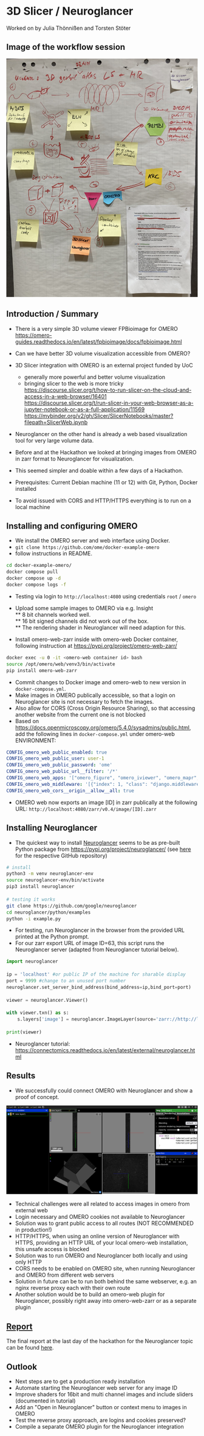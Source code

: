 # 3D Slicer / Neuroglancer

Worked on by Julia Thönnißen and Torsten Stöter 

## Image of the workflow session

![Workflow_session](./images/3Dslicer_Neuroglancer.jpeg)

## Introduction / Summary

* There is a very simple 3D volume viewer FPBioimage for OMERO https://omero-guides.readthedocs.io/en/latest/fpbioimage/docs/fpbioimage.html
* Can we have better 3D volume visualization accessible from OMERO?

* 3D Slicer integration with OMERO is an external project funded by UoC
    * generally more powerful and better volume visualization
    * bringing slicer to the web is more tricky  
https://discourse.slicer.org/t/how-to-run-slicer-on-the-cloud-and-access-in-a-web-browser/16401  
https://discourse.slicer.org/t/run-slicer-in-your-web-browser-as-a-jupyter-notebook-or-as-a-full-application/11569  
https://mybinder.org/v2/gh/Slicer/SlicerNotebooks/master?filepath=SlicerWeb.ipynb  

* Neuroglancer on the other hand is already a web based visualization tool for very large volume data.
* Before and at the Hackathon we looked at bringing images from OMERO in zarr format to Neuroglancer for visualization.
* This seemed simpler and doable within a few days of a Hackathon.

* Prerequisites: Current Debian machine (11 or 12) with Git, Python, Docker installed
* To avoid issued with CORS and HTTP/HTTPS everything is to run on a local machine


## Installing and configuring OMERO

* We install the OMERO server and web interface using Docker.
* `git clone https://github.com/ome/docker-example-omero`
* follow instructions in README.

```bash
cd docker-example-omero/
docker compose pull
docker compose up -d
docker compose logs -f
```

* Testing via login to `http://localhost:4080` using credentials `root` / `omero`

* Upload some sample images to OMERO via e.g. Insight  
** 8 bit channels worked well.  
** 16 bit signed channels did not work out of the box.  
** The rendering shader in Neuroglancer will need adaption for this.  
* Install omero-web-zarr inside with omero-web Docker container, following instruction at https://pypi.org/project/omero-web-zarr/  

```bash
docker exec -u 0 -it <omero-web container id> bash
source /opt/omero/web/venv3/bin/activate
pip install omero-web-zarr
```

* Commit changes to Docker image and omero-web to new version in `docker-compose.yml`.
* Make images in OMERO publically accessible, so that a login on Neuroglancer site is not necessary to fetch the images.
* Also allow for CORS (Cross Origin Resource Sharing), so that accessing another website from the current one is not blocked
* Based on https://docs.openmicroscopy.org/omero/5.4.0/sysadmins/public.html, add the following lines in `docker-compose.yml` under omero-web ENVIRONMENT:

```yaml
CONFIG_omero_web_public_enabled: true
CONFIG_omero_web_public_user: user-1
CONFIG_omero_web_public_password: 'ome'
CONFIG_omero_web_public_url__filter: '/*'
CONFIG_omero_web_apps: '["omero_figure", "omero_iviewer", "omero_mapr", "omero_parade", "omero_web_zarr", "corsheaders"]'
CONFIG_omero_web_middleware: '[{"index": 1, "class": "django.middleware.common.BrokenLinkEmailsMiddleware"}, {"index": 2, "class": "django.middleware.common.CommonMiddleware"}, {"index": 3, "class": "django.contrib.sessions.middleware.SessionMiddleware"}, {"index": 4, "class": "django.middleware.csrf.CsrfViewMiddleware"}, {"index": 5, "class": "django.contrib.messages.middleware.MessageMiddleware"}, {"index": 6, "class": "django.middleware.clickjacking.XFrameOptionsMiddleware"}, {"index": 0, "class": "whitenoise.middleware.WhiteNoiseMiddleware"}, {"index": 0.5, "class": "corsheaders.middleware.CorsMiddleware"}, {"index": 10, "class": "corsheaders.middleware.CorsPostCsrfMiddleware"}]'
CONFIG_omero_web_cors__origin__allow__all: true
```

* OMERO web now exports an image [ID] in zarr publically at the following URL:
`http://localhost:4080/zarr/v0.4/image/[ID].zarr`


## Installing Neuroglancer

* The quickest way to install [Neuroglancer](https://doi.org/10.5281/zenodo.5573294) seems to be as pre-built Python package from https://pypi.org/project/neuroglancer/ (see [here](https://github.com/google/neuroglancer/) for the respective GitHub repository)

```bash
# install
python3 -m venv neuroglancer-env
source neuroglancer-env/bin/activate
pip3 install neuroglancer

# testing it works
git clone https://github.com/google/neuroglancer
cd neuroglancer/python/examples
python -i example.py
```

* For testing, run Neuroglancer in the browser from the provided URL printed at the Python prompt.
* For our zarr export URL of image ID=63, this script runs the Neuroglancer server (adapted from Neuroglancer tutorial below).

```python
import neuroglancer

ip = 'localhost' #or public IP of the machine for sharable display
port = 9999 #change to an unused port number
neuroglancer.set_server_bind_address(bind_address=ip,bind_port=port)

viewer = neuroglancer.Viewer()

with viewer.txn() as s:
    s.layers['image'] = neuroglancer.ImageLayer(source='zarr://http://localhost:4080/zarr/v0.4/image/63.zarr/')

print(viewer)
```

* Neuroglancer tutorial: https://connectomics.readthedocs.io/en/latest/external/neuroglancer.html


## Results

* We successfully could connect OMERO with Neuroglancer and show a proof of concept.

![A zarr dataset from OMERO shown in Neuroglancer](images/Screenshot_2023-11-30_17-15-43.png)

* Technical challenges were all related to access images in omero from external web
* Login necessary and OMERO cookies not available to Neuroglancer
* Solution was to grant public access to all routes (NOT RECOMMENDED in production!)
* HTTP/HTTPS, when using an online version of Neuroglancer with HTTPS, providing an HTTP URL of your local omero-web installation, this unsafe access is blocked
* Solution was to run OMERO and Neuroglancer both locally and using only HTTP
* CORS needs to be enabled on OMERO site, when running Neuroglancer and OMERO from different web servers
* Solution in future can be to run both behind the same webserver, e.g. an nginx reverse proxy each with their own route
* Another solution would be to build an omero-web plugin for Neuroglancer, possibly right away into omero-web-zarr or as a separate plugin


## [Report](./Report/)

The final report at the last day of the hackathon for the Neuroglancer topic can be found [here](./Report/FinalReport_3DSlicer_Neuroglancer.pdf).

## Outlook

* Next steps are to get a production ready installation
* Automate starting the Neuroglancer web server for any image ID
* Improve shaders for 16bit and multi channel images and include sliders (documented in tutorial)
* Add an "Open in Neuroglancer" button or context menu to images in OMERO
* Test the reverse proxy approach, are logins and cookies preserved?
* Compile a separate OMERO plugin for the Neuroglancer integration

